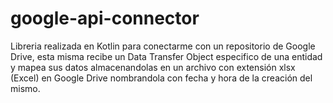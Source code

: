 # google-api-connector
Libreria realizada en Kotlin para conectarme con un repositorio de Google Drive, esta misma recibe un Data Transfer Object especifico de una entidad  y mapea sus datos almacenandolas en un archivo con extensión xlsx (Excel) en Google Drive nombrandola con fecha y hora de la creación del mismo.
